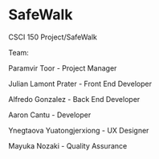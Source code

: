 # SafeWalk

CSCI 150 Project/SafeWalk

Team:

Paramvir Toor - Project Manager

Julian Lamont Prater - Front End Developer

Alfredo Gonzalez - Back End Developer

Aaron Cantu - Developer

Ynegtaova Yuatongjerxiong - UX Designer

Mayuka Nozaki - Quality Assurance